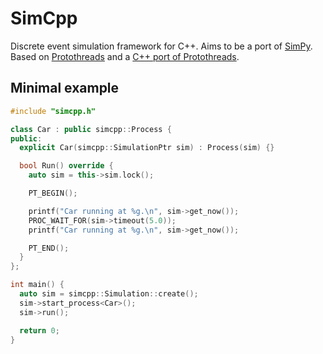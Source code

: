 # SimCpp

Discrete event simulation framework for C++.
Aims to be a port of [SimPy](https://simpy.readthedocs.io/en/latest/).
Based on [Protothreads](http://dunkels.com/adam/pt/) and a [C++ port of Protothreads](https://github.com/benhoyt/protothreads-cpp).

## Minimal example

```c++
#include "simcpp.h"

class Car : public simcpp::Process {
public:
  explicit Car(simcpp::SimulationPtr sim) : Process(sim) {}

  bool Run() override {
    auto sim = this->sim.lock();

    PT_BEGIN();

    printf("Car running at %g.\n", sim->get_now());
    PROC_WAIT_FOR(sim->timeout(5.0));
    printf("Car running at %g.\n", sim->get_now());

    PT_END();
  }
};

int main() {
  auto sim = simcpp::Simulation::create();
  sim->start_process<Car>();
  sim->run();

  return 0;
}
```
